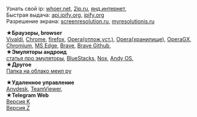Узнать свой ip: [whoer.net](https://whoer.net/), [2ip.ru](https://2ip.ru/), [янд.интернет](https://yandex.ru/internet),      
Быстрая выдача: [api.ipify.org](https://api.ipify.org), [ipify.org](https://www.ipify.org/)     
Разрешение экрана: [screenresolution.ru](https://screenresolution.ru/), [myresolutionis.ru](http://myresolutionis.ru/)    

★**Браузеры, browser**   
[Vivaldi](https://vivaldi.com/ru/), [Chrome](https://www.google.com/intl/ru/chrome/?standalone=1), [firefox](https://www.mozilla.org/ru/firefox/all/#product-desktop-release), [Opera(отлож.уст.)](https://www.opera.com/ru/download#:~:text=%D0%BE%D1%82%D0%BB%D0%BE%D0%B6%D0%B8%D1%82%D1%8C), [Opera(хранилище)](https://get.opera.com/ftp/pub/opera/desktop/#:~:text=2021), [OperaGX](https://www.opera.com/ru/gx#:~:text=%D0%BE%D1%82%D0%BB%D0%BE%D0%B6%D0%B8%D1%82%D1%8C), [Chromium](https://download-chromium.appspot.com/), [MS Edge](https://www.microsoft.com/ru-ru/edge), [Brave](https://brave.com/), [Brave Github](https://github.com/brave/brave-browser/releases/),          
★**Эмуляторы андроид**   
[статья про эмуляторы](https://compconfig.ru/mobile/emulyator-android-dlya-pk.html), [BlueStacks](https://support.bluestacks.com/hc/en-us/articles/360028172691-BlueStacks-offline-installer), [Nox](https://www.bignox.com/), [Andy OS](https://www.andyroid.net/),         
★**Другое**     
[Папка на облако меил ру](https://cloud.mail.ru/public/YnKv/fUV89mucN)

★**Удаленное управление**  
[Anydesk](https://anydesk.com/ru), [TeamViewer](https://www.teamviewer.com/ru/),   
★**Telegram Web**   
[Версия K](https://webk.telegram.org/)       
[Версия Z](https://webz.telegram.org/)       
